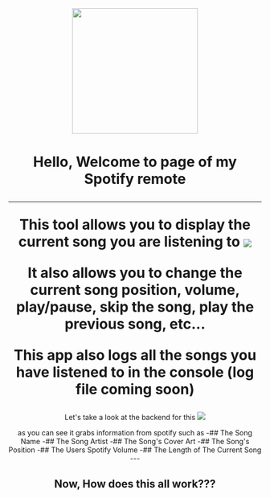 <div id="header" align="center">
  <img src="https://play-lh.googleusercontent.com/eN0IexSzxpUDMfFtm-OyM-nNs44Y74Q3k51bxAMhTvrTnuA4OGnTi_fodN4cl-XxDQc" width="250">
</a>
<h1>
  Hello, Welcome to page of my Spotify remote

  ---
  
  This tool allows you to display the current song you are listening to
<img src="https://cdn.discordapp.com/attachments/776228439006248960/1331761605867999332/image.png?ex=6792cb25&is=679179a5&hm=87fc24125fd54633f07136bd7b9181c85c57c1751d2f58846dc073cb9c494297&" align="center">
 
  
  <span>It also allows you to change the current song position, volume, play/pause, skip the song, play the previous song, etc...</span>

  This app also logs all the songs you have listened to in the console (log file coming soon)
</h1>
<div>
  <span>Let's take a look at the backend for this</span>
  <img src="https://cdn.discordapp.com/attachments/776228439006248960/1331762647883841586/image.png?ex=6792cc1e&is=67917a9e&hm=2176cfad1f4b2dabd1663906a177fdbc4b7bd622c4c425fd634af83ad5bae326&">

  <span>as you can see it grabs information from spotify such as</span>
    -## The Song Name
    -## The Song Artist
    -## The Song's Cover Art
    -## The Song's Position
    -## The Users Spotify Volume
    -## The Length of The Current Song 
    ---
</div>
<h2>Now, How does this all work???</h2>
